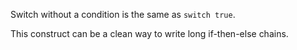 


Switch without a condition is the same as `switch true`.

This construct can be a clean way to write long if-then-else chains.

